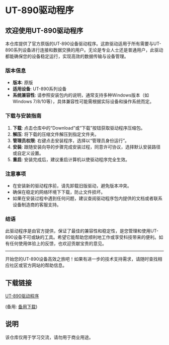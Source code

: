 # UT-890驱动程序

## 欢迎使用UT-890驱动程序

本仓库提供了官方原版的UT-890设备驱动程序。这款驱动适用于所有需要与UT-890系列设备进行连接和数据交换的用户。无论是专业人士还是普通用户，此驱动都能确保您的设备稳定运行，实现高效的数据传输与设备管理。

### 版本信息

- **版本**: 原版
- **适用设备**: UT-890系列设备
- **系统兼容性**: 请参照安装包内的说明，通常支持多种Windows版本（如Windows 7/8/10等），具体兼容性可能需根据实际设备和操作系统而定。

### 下载与安装指南

1. **下载**: 点击仓库中的“Download”或“下载”按钮获取驱动程序压缩包。
2. **解压**: 将下载的压缩文件解压到指定文件夹。
3. **管理员权限**: 右键点击安装程序，选择以“管理员身份运行”。
4. **安装**: 跟随安装向导的步骤完成安装过程，同意许可协议，选择默认安装路径或自定义设置。
5. **重启**: 安装完成后，建议重启计算机以使驱动程序完全生效。

### 注意事项

- 在安装新的驱动程序前，请先卸载旧版驱动，避免版本冲突。
- 确保在稳定的网络环境下下载，防止文件损坏。
- 如果在安装过程中遇到任何问题，建议查阅驱动程序包内提供的文档或者联系设备制造商的客服支持。

### 结语

此驱动程序是由官方提供，保证了最佳的兼容性和稳定性，是您管理和使用UT-890设备不可或缺的工具。希望它能帮助您顺利地工作或享受科技带来的便利。如有任何使用体验上的反馈，也欢迎贡献宝贵的意见。

---

开始您的UT-890设备高效之旅吧！如果有进一步的技术支持需求，请随时查找相应社区或官方网站的帮助信息。

## 下载链接
[UT-890驱动程序](https://pan.quark.cn/s/8544ae25b9a9) 

(备用: [备用下载](https://pan.baidu.com/s/1kiiExhQWcc95IK_SB6EFPQ?pwd=1234))

## 说明

该仓库仅用于学习交流，请勿用于商业用途。
